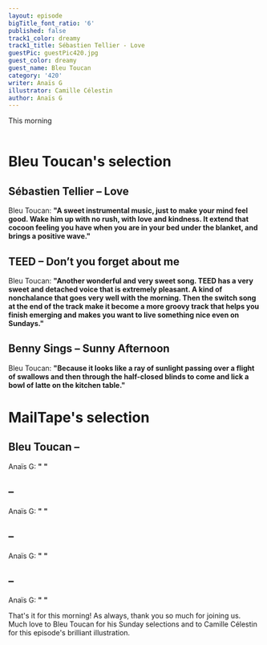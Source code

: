 ```yaml
---
layout: episode
bigTitle_font_ratio: '6'
published: false
track1_color: dreamy
track1_title: Sébastien Tellier - Love
guestPic: guestPic420.jpg
guest_color: dreamy
guest_name: Bleu Toucan
category: '420'
writer: Anaïs G
illustrator: Camille Célestin
author: Anaïs G
---
```

<p id="introduction">This morning 
<br><br>

</p>


# Bleu Toucan's selection

## Sébastien Tellier – Love
Bleu Toucan: **"**A sweet instrumental music, just to make your mind feel good. Wake him up with no rush, with love and kindness. It extend that cocoon feeling you have when you are in your bed under the blanket, and brings a positive wave.**"**

## TEED – Don’t you forget about me
Bleu Toucan: **"**Another wonderful and very sweet song. TEED has a very sweet and detached voice that is extremely pleasant. A kind of nonchalance that goes very well with the morning. Then the switch song at the end of the track make it become a more groovy track that helps you finish emerging and makes you want to live something nice even on Sundays.**"**

## Benny Sings – Sunny Afternoon
Bleu Toucan: **"**Because it looks like a ray of sunlight passing over a flight of swallows and then through the half-closed blinds to come and lick a bowl of latte on the kitchen table.**"**


# MailTape's selection

## Bleu Toucan – 
Anaïs G: **"** **"**

##  – 
Anaïs G: **"** **"**

##  – 
Anaïs G: **"** **"**

##  – 
Anaïs G: **"** **"**


<p id="outroduction">That's it for this morning! As always, thank you so much for joining us. Much love to Bleu Toucan for his Sunday selections and to Camille Célestin for this episode's brilliant illustration.</p>

